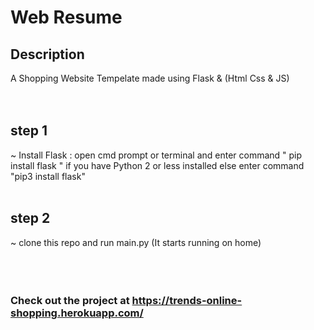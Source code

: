 # Web Resume

## Description

A Shopping Website Tempelate made using Flask & (Html Css & JS)  
<br>
<br>


## step 1

~ Install Flask : open cmd prompt or terminal and enter command " pip install flask " if you have Python 2 or less installed else enter command "pip3 install flask" 
<br>
<br>


## step 2


~ clone this repo and run main.py (It starts running on home)
<br>
<br>
<br>
<br>

### Check out the project at https://trends-online-shopping.herokuapp.com/

